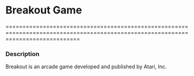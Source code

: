 # Breakout Game
==================================================================================================================================

### Description

   Breakout is an arcade game developed and published by Atari, Inc.



